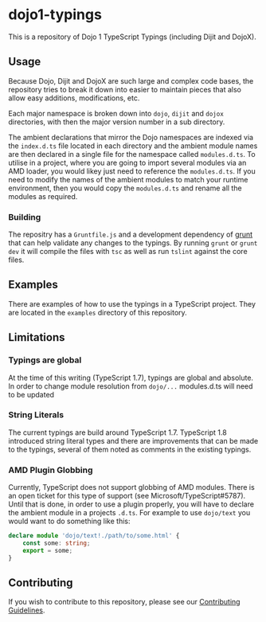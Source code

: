# dojo1-typings

This is a repository of Dojo 1 TypeScript Typings (including Dijit and DojoX).

## Usage

Because Dojo, Dijit and DojoX are such large and complex code bases, the repository
tries to break it down into easier to maintain pieces that also allow easy additions,
modifications, etc.

Each major namespace is broken down into `dojo`, `dijit` and `dojox` directories, with
then the major version number in a sub directory.

The ambient declarations that mirror the Dojo namespaces are indexed via the `index.d.ts`
file located in each directory and the ambient module names are then declared in a single
file for the namespace called `modules.d.ts`.  To utilise in a project, where you are
going to import several modules via an AMD loader, you would likey just need to reference
the `modules.d.ts`.  If you need to modify the names of the ambient modules to match your
runtime environment, then you would copy the `modules.d.ts` and rename all the modules as
required.

### Building

The repositry has a `Gruntfile.js` and a development dependency of [grunt](http://gruntjs.com/)
that can help validate any changes to the typings.  By running `grunt` or `grunt dev` it will
compile the files with `tsc` as well as run `tslint` against the core files.

## Examples

There are examples of how to use the typings in a TypeScript project.  They are located in
the `examples` directory of this repository.

## Limitations

### Typings are global

At the time of this writing (TypeScript 1.7), typings are global and absolute. In order to change module resolution
from `dojo/...` modules.d.ts will need to be updated

### String Literals

The current typings are build around TypeScript 1.7.  TypeScript 1.8 introduced string literal types and there
are improvements that can be made to the typings, several of them noted as comments in the existing typings.

### AMD Plugin Globbing

Currently, TypeScript does not support globbing of AMD modules.  There is an open ticket for this type of support
(see Microsoft/TypeScript#5787).  Until that is done, in order to use a plugin properly, you will have to declare
the ambient module in a projects `.d.ts`.  For example to use `dojo/text` you would want to do something like this:

```typescript
declare module 'dojo/text!./path/to/some.html' {
    const some: string;
    export = some;
}
```

## Contributing

If you wish to contribute to this repository, please see our
[Contributing Guidelines](CONTRIBUTING.md).
